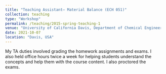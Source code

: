 ```yaml
---
title: "Teaching Assistant– Material Balance (ECH 051)"
collection: teaching
type: "Workshop"
permalink: /teaching/2015-spring-teaching-1
venue: "University of California Davis, Department of Chemical Engineering"
date: 2021-10-07
location: "Davis, USA"
---
```


My TA duties involved grading the homework assignments and exams. I also held office hours twice a week for helping students understand the concepts and help them with the course content. I also proctored the exams.
